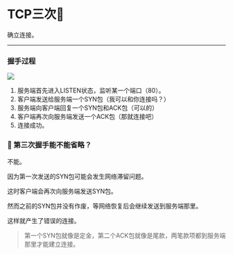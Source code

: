 # TCP三次🤝
确立连接。

***
### 握手过程
![](img/da923eb7.png)

1. 服务端首先进入LISTEN状态，监听某一个端口（80）。
2. 客户端发送给服务端一个SYN包（我可以和你连接吗？）
3. 服务端向客户端回复一个SYN包和ACK包（可以的）
4. 客户端再次向服务端发送一个ACK包（那就连接吧）
5. 连接成功。

### 🤔 第三次握手能不能省略？
不能。

因为第一次发送的SYN包可能会发生网络滞留问题。

这时客户端会再次向服务端发送SYN包。

然而之前的SYN包并没有作废，等网络恢复后会继续发送到服务端那里。

这样就产生了错误的连接。

> 第一个SYN包就像是定金，第二个ACK包就像是尾款，两笔款项都到服务端那里才能建立连接。 